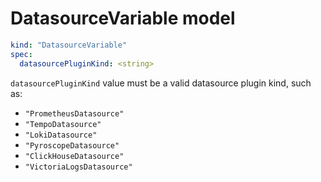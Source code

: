 # DatasourceVariable model

```yaml
kind: "DatasourceVariable"
spec:
  datasourcePluginKind: <string>
```

`datasourcePluginKind` value must be a valid datasource plugin kind, such as:
- `"PrometheusDatasource"`
- `"TempoDatasource"`
- `"LokiDatasource"`
- `"PyroscopeDatasource"`
- `"ClickHouseDatasource"`
- `"VictoriaLogsDatasource"`
